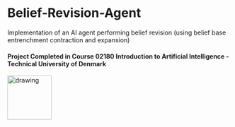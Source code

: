 # Belief-Revision-Agent
Implementation of an AI agent performing belief revision (using belief base entrenchment contraction and expansion)

#### Project Completed in Course 02180 Introduction to Artificial Intelligence - Technical University of Denmark 
<img src="https://user-images.githubusercontent.com/65953954/120001846-7f05f180-bfd4-11eb-8c11-2379a547dc9f.jpg" alt="drawing" width="100"/>
